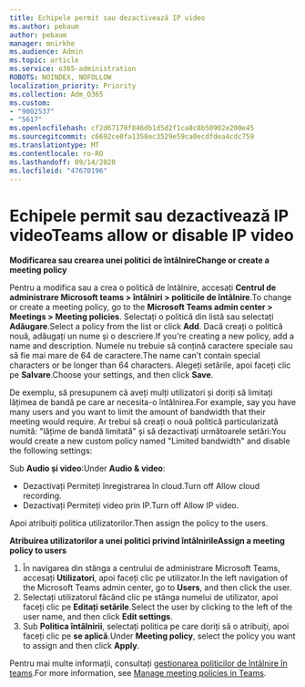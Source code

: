 ```yaml
---
title: Echipele permit sau dezactivează IP video
ms.author: pebaum
author: pebaum
manager: mnirkhe
ms.audience: Admin
ms.topic: article
ms.service: o365-administration
ROBOTS: NOINDEX, NOFOLLOW
localization_priority: Priority
ms.collection: Adm_O365
ms.custom:
- "9002537"
- "5617"
ms.openlocfilehash: cf2d67170f846db1d5d2f1ca8c8b50902e200e45
ms.sourcegitcommit: c6692ce0fa1358ec3529e59ca0ecdfdea4cdc759
ms.translationtype: MT
ms.contentlocale: ro-RO
ms.lasthandoff: 09/14/2020
ms.locfileid: "47670196"
---
```

# <a name="teams-allow-or-disable-ip-video"></a><span data-ttu-id="5848d-102">Echipele permit sau dezactivează IP video</span><span class="sxs-lookup"><span data-stu-id="5848d-102">Teams allow or disable IP video</span></span>

<span data-ttu-id="5848d-103">**Modificarea sau crearea unei politici de întâlnire**</span><span class="sxs-lookup"><span data-stu-id="5848d-103">**Change or create a meeting policy**</span></span>

<span data-ttu-id="5848d-104">Pentru a modifica sau a crea o politică de întâlnire, accesați **Centrul de administrare Microsoft teams > întâlniri > politicile de întâlnire**.</span><span class="sxs-lookup"><span data-stu-id="5848d-104">To change or create a meeting policy, go to the **Microsoft Teams admin center > Meetings > Meeting policies**.</span></span> <span data-ttu-id="5848d-105">Selectați o politică din listă sau selectați **Adăugare**.</span><span class="sxs-lookup"><span data-stu-id="5848d-105">Select a policy from the list or click **Add**.</span></span> <span data-ttu-id="5848d-106">Dacă creați o politică nouă, adăugați un nume și o descriere.</span><span class="sxs-lookup"><span data-stu-id="5848d-106">If you're creating a new policy, add a name and description.</span></span> <span data-ttu-id="5848d-107">Numele nu trebuie să conțină caractere speciale sau să fie mai mare de 64 de caractere.</span><span class="sxs-lookup"><span data-stu-id="5848d-107">The name can't contain special characters or be longer than 64 characters.</span></span> <span data-ttu-id="5848d-108">Alegeți setările, apoi faceți clic pe **Salvare**.</span><span class="sxs-lookup"><span data-stu-id="5848d-108">Choose your settings, and then click **Save**.</span></span>

<span data-ttu-id="5848d-109">De exemplu, să presupunem că aveți mulți utilizatori și doriți să limitați lățimea de bandă pe care ar necesita-o întâlnirea.</span><span class="sxs-lookup"><span data-stu-id="5848d-109">For example, say you have many users and you want to limit the amount of bandwidth that their meeting would require.</span></span> <span data-ttu-id="5848d-110">Ar trebui să creați o nouă politică particularizată numită: "lățime de bandă limitată" și să dezactivați următoarele setări:</span><span class="sxs-lookup"><span data-stu-id="5848d-110">You would create a new custom policy named "Limited bandwidth" and disable the following settings:</span></span>

<span data-ttu-id="5848d-111">Sub **Audio și video**:</span><span class="sxs-lookup"><span data-stu-id="5848d-111">Under **Audio & video**:</span></span>

- <span data-ttu-id="5848d-112">Dezactivați Permiteți înregistrarea în cloud.</span><span class="sxs-lookup"><span data-stu-id="5848d-112">Turn off Allow cloud recording.</span></span>
- <span data-ttu-id="5848d-113">Dezactivați Permiteți video prin IP.</span><span class="sxs-lookup"><span data-stu-id="5848d-113">Turn off Allow IP video.</span></span>

<span data-ttu-id="5848d-114">Apoi atribuiți politica utilizatorilor.</span><span class="sxs-lookup"><span data-stu-id="5848d-114">Then assign the policy to the users.</span></span>

<span data-ttu-id="5848d-115">**Atribuirea utilizatorilor a unei politici privind întâlnirile**</span><span class="sxs-lookup"><span data-stu-id="5848d-115">**Assign a meeting policy to users**</span></span>

1. <span data-ttu-id="5848d-116">În navigarea din stânga a centrului de administrare Microsoft Teams, accesați **Utilizatori**, apoi faceți clic pe utilizator.</span><span class="sxs-lookup"><span data-stu-id="5848d-116">In the left navigation of the Microsoft Teams admin center, go to **Users**, and then click the user.</span></span>
2. <span data-ttu-id="5848d-117">Selectați utilizatorul făcând clic pe stânga numelui de utilizator, apoi faceți clic pe **Editați setările**.</span><span class="sxs-lookup"><span data-stu-id="5848d-117">Select the user by clicking to the left of the user name, and then click **Edit settings**.</span></span>
3. <span data-ttu-id="5848d-118">Sub **Politica întâlnirii**, selectați politica pe care doriți să o atribuiți, apoi faceți clic pe **se aplică**.</span><span class="sxs-lookup"><span data-stu-id="5848d-118">Under **Meeting policy**, select the policy you want to assign and then click **Apply**.</span></span>

<span data-ttu-id="5848d-119">Pentru mai multe informații, consultați [gestionarea politicilor de întâlnire în teams](https://docs.microsoft.com/microsoftteams/meeting-policies-in-teams).</span><span class="sxs-lookup"><span data-stu-id="5848d-119">For more information, see [Manage meeting policies in Teams](https://docs.microsoft.com/microsoftteams/meeting-policies-in-teams).</span></span>
